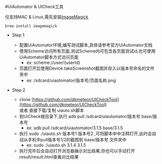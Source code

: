 #UiAutomator & UICheck工具

仅支持MAC & Linux,需先安装[ImageMagick](http://www.imagemagick.org/script/index.php)  


	brew install imagemagick


- Step 1
    - 配置UiAutomator环境,编写测试脚本,具体请参考官方UiAutomator文档
    - 使用Scheme访问所有页面,测试Scheme内可包含各页面测试id,也可使用UiAutomator脚本方式访问页面
        - ex: scheme://user/{userId}  
    - 页面打开后使用Device.takeScreenshot截图并存入以版本号命名的文件夹中
        - ex: /sdcard/uiautomator/版本号/页面名称.png 
        
- Step 2
    - clone [https://github.com/dkmeteor/UICheckTool](https://github.com/dkmeteor/UICheckTool)  
        或者 直接下载/复制 uiauto.sh脚本
    - 到UiCheck根目录下,执行 adb pull /sdcard/uiautomator/版本号 base/版本号 
        - ex: adb pull /sdcard/uiautomator/3.1.5 base/3.1.5
    - 执行 sudo ./uiauto.sh 版本号1 版本号2 ,可将脚本中中注释打开,此时会自动从手机中pull版本号1/2的截图到 base/版本号 文件夹中
        - ex: sudo ./uiauto.sh 3.1.4 3.1.5 
    - 执行完毕后会自动打开浏览器展示对比结果,你也可以手动打开result/result.html查看对比结果